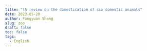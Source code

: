 ```yaml
---
title: "!A review on the domestication of six domestic animals"
date: 2023-05-20
author: Fangyuan Sheng
slug: zoo
draft: false
toc: false
tags:
  - English
---
```

